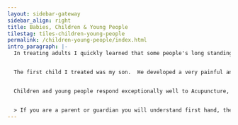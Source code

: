 ```yaml
---
layout: sidebar-gateway
sidebar_align: right
title: Babies, Children & Young People
tilestag: tiles-children-young-people
permalink: /children-young-people/index.html
intro_paragraph: |-
  In treating adults I quickly learned that some people's long standing health problems had their beginnings as something much less serious in their childhood or adolescence. I realised that if I treated children then, in some, I would be stopping problems that, for some, could blight their adult life. This is why I am particularly passionate about treating children and young people.


  The first child I treated was my son.  He developed a very painful and worsening ear infection when he was 2 1/2, I treated him in the evening, by the following morning he was much improved, I treated him again and by the evening it had completely cleared. I am used to Acupuncture producing great changes for people but I was quite astonished, it was my first experience of just how amazing Acupuncture can be for children. <br/>No drugs, no antibiotics, just 4 tiny needles, twice.


  Children and young people respond exceptionally well to Acupuncture, often very rapidly like my son, and often with minimal treatment. Younger children often don't even need needles, other treatment methods being options, but almost all children accept Acupuncture treatment.  It is a gentle choice that resolves problems without the harmful side-effects of some medications.


  > If you are a parent or guardian you will understand first hand, the depth of how much we love our children. I bring that passion, sensitivity and care to all of my young patients and those who care for them.
---
```



